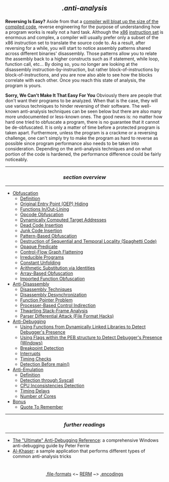## *<p align='center'>.anti-analysis</p>*

__Reversing Is Easy?__
Aside from that a [compiler will bloat up the size of the compiled code](https://twitter.com/MalwareTechBlog/status/959925068196294656), reverse engineering for the purpose of understanding how a program works is really not a hard task. Although the [x86](https://github.com/yellowbyte/reverse-engineering-reference-manual/blob/master/contents/instruction-sets/x86.md) [instruction set](https://github.com/yellowbyte/reverse-engineering-reference-manual/blob/master/contents/instruction-sets/instruction-sets.md) is enormous and complex, a compiler will usually prefer only a subset of the x86 instruction set to translate the source code to. As a result, after reversing for a while, you will start to notice assembly patterns shared across different binaries' disassembly. Those patterns allow you to relate the assembly back to a higher constructs such as if statement, while loop, function call, etc... By doing so, you no longer are looking at the disassembly instruction-by-instruction, but rather block-of-instructions by block-of-instructions, and you are now also able to see how the blocks correlate with each other. Once you reach this state of analysis, the program is yours.

__Sorry, We Can't Make It That Easy For You__
Obviously there are people that don't want their programs to be analyzed. When that is the case, they will use various techniques to hinder reversing of their software. The well-known anti-analysis techniques can be seen below but there are also many more undocumented or less-known ones. The good news is: no matter how hard one tried to obfuscate a program, there is no guarantee that it cannot be de-obfuscated. It is only a matter of time before a protected program is taken apart. Furthermore, unless the program is a crackme or a reversing challenge, one can't simply try to make the program as hard to reverse as possible since program performance also needs to be taken into consideration. Depending on the anti-analysis techniques and on what portion of the code is hardened, the performance difference could be fairly noticeably.    

---
### *<p align='center'> section overview </p>*
---
* [Obfuscation](Obfuscation.md)
  * [Definition](Obfuscation.md#-definition-)
  * [Original Entry Point (OEP) Hiding](Obfuscation.md#-original-entry-point-oep-hiding-)
  * [Functions In/Out-Lining](Obfuscation.md-functions-inout-lining-)
  * [Opcode Obfuscation](Obfuscation.md#-opcode-obfuscation-)
  * [Dynamically Computed Target Addresses](Obfuscation.md#-dynamically-computed-target-addresses-)
  * [Dead Code Insertion](Obfuscation.md#-dead-code-insertion-)
  * [Junk Code Insertion](Obfuscation.md#-junk-code-insertion-)
  * [Pattern-Based Obfuscation](Obfuscation.md#-pattern-based-obfuscation-)
  * [Destruction of Sequential and Temporal Locality (Spaghetti Code)](Obfuscation.md#-destruction-of-sequential-and-temporal-locality-spaghetti-code-)
  * [Opaque Predicate](Obfuscation.md#-opaque-predicate-)
  * [Control-Flow Graph Flattening](Obfuscation.md#-control-flow-graph-flattening-)
  * [Irreducible Programs](Obfuscation.md#-irreducible-programs-)
  * [Constant Unfolding](Obfuscation.md#-constant-unfolding-)
  * [Arithmetic Substitution via Identities](Obfuscation.md#-arithmetic-substitution-via-identities-)
  * [Array-Based Obfuscation](Obfuscation.md#-array-based-obfuscation-)
  * [Imported Function Obfuscation](Obfuscation.md#-imported-function-obfuscation-)
* [Anti-Disassembly](Anti-Disassembly.md)
  * [Disassembly Techniques](Anti-Disassembly.md#-disassembly-technique-)
  * [Disassembly Desynchronization](Anti-Disassembly.md#-disassembly-desynchronization-)
  * [Function Pointer Problem](Anti-Disassembly.md#-function-pointer-problem-)
  * [Processer-Based Control Indirection](Anti-Disassembly.md#-processer-based-control-indirection-)
  * [Thwarting Stack-Frame Analysis](Anti-Disassembly.md#-thwarting-stack-frame-analysis-)
  * [Parser Differential Attack (File Format Hacks)](Anti-Disassembly.md#-parser-differential-attack-file-format-hacks-)
* [Anti-Debugging](Anti-Debugging.md)
  * [Using Functions from Dynamically Linked Libraries to Detect Debugger's Presence](Anti-Debugging.md#-using-functions-from-dynamically-linked-libraries-to-detect-debuggers-presence-)
  * [Using Flags within the PEB structure to Detect Debugger's Presence (Windows)](Anti-Debugging.md#-using-flags-within-the-peb-structure-to-detect-debuggers-presence-windows-)
  * [Breakpoint Detection](Anti-Debugging.md#-breakpoint-detection-)
  * [Interrupts](Anti-Debugging.md#-interrupts-)
  * [Timing Checks](Anti-Debugging.md#-timing-checks-)
  * [Detection Before main()](Anti-Debugging.md#-detection-before-main-)
* [Anti-Emulation](Anti-Emulation.md)
  * [Definition](Anti-Emulation.md#-definition-)
  * [Detection through Syscall](Anti-Emulation.md#-detection-through-syscall-)
  * [CPU Inconsistencies Detection](Anti-Emulation.md#-cpu-inconsistencies-detection-)
  * [Timing Delays](Anti-Emulation.md#-timing-delays-)
  * [Number of Cores](Anti-Emulation.md#-number-of-cores-)
* [Bonus](Bonus.md)
  * [Quote To Remember](Bonus.md#-quote-to-remember-)

---
### *<p align='center'> further readings </p>*
---
* [The "Ultimate" Anti-Debugging Reference](http://anti-reversing.com/Downloads/Anti-Reversing/The_Ultimate_Anti-Reversing_Reference.pdf): a comprehensive Windows anti-debugging guide by Peter Ferrie 
* [Al-Khaser](https://github.com/LordNoteworthy/al-khaser): a sample application that performs different types of common anti-analysis tricks

#
<p align='center'><a href="/contents/file-formats/file-formats.md">.file-formats</a> <~ <a href="/README.md#table-of-contents">RERM</a> ~> <a href="/contents/encodings/encodings.md">.encodings</a></p>
